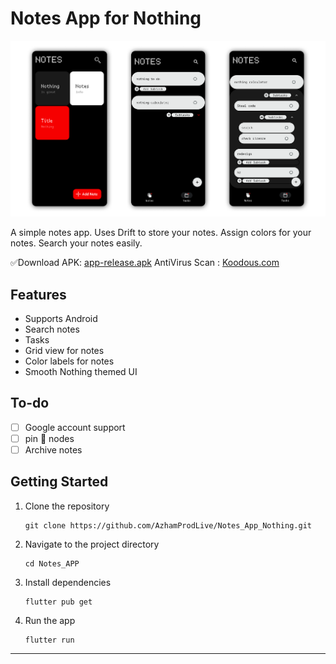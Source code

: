 # Notes App for Nothing 

<img width="1248" src="https://github.com/AzhamProdLive/Notes_App_Nothing/blob/6e338ed45b6bf4a5ed4d89dd6e4aff7d8101bee2/Notes%20APP.png">

A simple notes app. Uses Drift to store your notes. Assign colors for your notes. Search your notes easily.

✅Download APK: [app-release.apk](https://github.com/AzhamProdLive/Notes_App_Nothing/releases/download/releas3.2/app-release.apk)
AntiVirus Scan : [Koodous.com](https://developer.koodous.com/apks/cb40dcbe5cf6ad5cd252c7a6a004259ab157cdb1d63fe2de48c90c96a3a261aa/)

## Features
 - Supports Android
 - Search notes
 - Tasks
 - Grid view for notes
 - Color labels for notes
 - Smooth Nothing themed UI 

## To-do
 - [ ] Google account support
 - [ ] pin 📍 nodes
 - [ ] Archive notes

## Getting Started
1. Clone the repository
   
   ```
   git clone https://github.com/AzhamProdLive/Notes_App_Nothing.git
   ```
   
2. Navigate to the project directory

   ```
   cd Notes_APP
   ```
   
3. Install dependencies

   ```
   flutter pub get
   ```

4. Run the app
   ```
   flutter run
   ```
---
 
